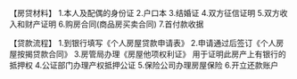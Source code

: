 
【房贷材料】
1.本人及配偶的身份证
2.户口本
3.结婚证
4.双方征信证明
5.双方收入和财产证明
6.购房合同(商品房买卖合同)
7.首付款收据


【贷款流程】
1.到银行填写《个人房屋贷款申请表》
2.申请通过后签订《个人房屋按揭贷款合同》
3.房管局办理《房屋他项权利证》 用于证明此房产上有银行的抵押权
4.公证部门办理产权抵押公证
5.保险公司办理房屋保险
6.开立还款账户

















